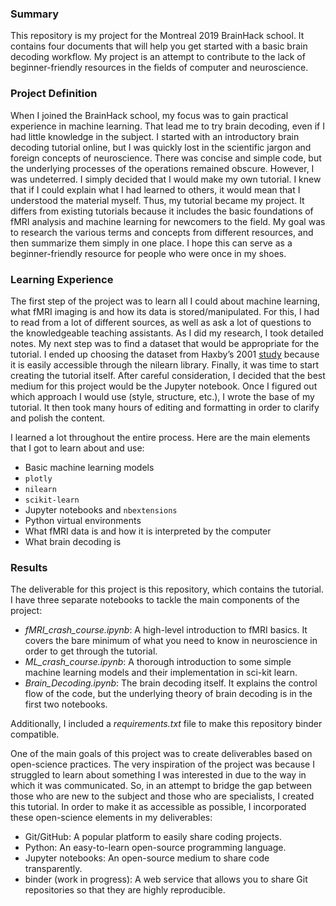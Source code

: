 ### Summary

This repository is my project for the Montreal 2019 BrainHack school. It contains four documents that will help you get started with a basic brain decoding workflow. My project is an attempt to contribute to the lack of beginner-friendly resources in the fields of computer and neuroscience. 

### Project Definition

When I joined the BrainHack school, my focus was to gain practical experience in machine learning. That lead me to try brain decoding, even if I had little knowledge in the subject. I started with an introductory brain decoding tutorial online, but I was quickly lost in the scientific jargon and foreign concepts of neuroscience. There was concise and simple code, but the underlying processes of the operations remained obscure. However, I was undeterred. I simply decided that I would make my own tutorial. I knew that if I could explain what I had learned to others, it would mean that I understood the material myself. Thus, my tutorial became my project. It differs from existing tutorials because it includes the basic foundations of fMRI analysis and machine learning for newcomers to the field. My goal was to research the various terms and concepts from different resources, and then summarize them simply in one place. I hope this can serve as a beginner-friendly resource for people who were once in my shoes. 

### Learning Experience

The first step of the project was to learn all I could about machine learning, what fMRI imaging is and how its data is stored/manipulated. For this, I had to read from a lot of different sources, as well as ask a lot of questions to the knowledgeable teaching assistants. As I did my research, I took detailed notes. My next step was to find a dataset that would be appropriate for the tutorial. I ended up choosing the dataset from Haxby’s 2001 [study](http://www.sciencemag.org/cgi/pmidlookup?view=long&pmid=11577229) because it is easily accessible through the nilearn library. Finally, it was time to start creating the tutorial itself. After careful consideration, I decided that the best medium for this project would be the Jupyter notebook. Once I figured out which approach I would use (style, structure, etc.), I wrote the base of my tutorial. It then took many hours of editing and formatting in order to clarify and polish the content.

I learned a lot throughout the entire process. Here are the main elements that I got to learn about and use: 

- Basic machine learning models
- `plotly`
- `nilearn`
- `scikit-learn`
- Jupyter notebooks and `nbextensions`
- Python virtual environments
- What fMRI data is and how it is interpreted by the computer
- What brain decoding is

### Results

The deliverable for this project is this repository, which contains the tutorial. I have three separate notebooks to tackle the main components of the project: 

- _fMRI_crash_course.ipynb_: A high-level introduction to fMRI basics. It covers the bare minimum of what you need to know in neuroscience in order to get through the tutorial. 
- _ML_crash_course.ipynb_: A thorough introduction to some simple machine learning models and their implementation in sci-kit learn. 
- _Brain_Decoding.ipynb_: The brain decoding itself. It explains the control flow of the code, but the underlying theory of brain decoding is in the first two notebooks.  

Additionally, I included a _requirements.txt_ file to make this repository binder compatible. 

One of the main goals of this project was to create deliverables based on open-science practices. The very inspiration of the project was because I struggled to learn about something I was interested in due to the way in which it was communicated. So, in an attempt to bridge the gap between those who are new to the subject and those who are specialists, I created this tutorial. In order to make it as accessible as possible, I incorporated these open-science elements in my deliverables:  

- Git/GitHub: A popular platform to easily share coding projects.
- Python: An easy-to-learn open-source programming language.
- Jupyter notebooks: An open-source medium to share code transparently.
- binder (work in progress): A web service that allows you to share Git repositories so that they are highly reproducible.
